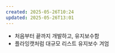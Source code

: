 ```yaml
---
created: 2025-05-26T10:24
updated: 2025-05-26T13:01
---
```



- 처음부터 끝까지 개발하고, 유지보수함
- 플라잉캣처럼 대규모 리스트 유지보수 겨엄